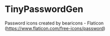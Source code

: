 #  TinyPasswordGen 

Password icons created by bearicons - Flaticon (https://www.flaticon.com/free-icons/password)
